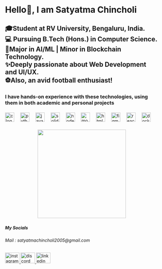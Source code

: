 <br clear="both">

<h1 align="left">Hello👋, I am Satyatma Chincholi</h1>

###

<h2 align="left">🎓Student at RV University, Bengaluru, India.<br>💻 Pursuing B.Tech (Hons.) in Computer Science.<br>🔬Major in AI/ML | Minor in Blockchain Technology.<br>✨Deeply passionate about Web Development and UI/UX.<br>⚽Also, an avid football enthusiast!</h2>

###

<h3 align="left">I have hands-on experience with these technologies, using them in both academic and personal projects</h3>

###

<div align="left">
  <img src="https://cdn.jsdelivr.net/gh/devicons/devicon/icons/c/c-original.svg" height="30" alt="c logo"  />
  <img width="12" />
  <img src="https://cdn.jsdelivr.net/gh/devicons/devicon/icons/python/python-original.svg" height="30" alt="python logo"  />
  <img width="12" />
  <img src="https://cdn.jsdelivr.net/gh/devicons/devicon/icons/java/java-original.svg" height="30" alt="java logo"  />
  <img width="12" />
  <img src="https://cdn.jsdelivr.net/gh/devicons/devicon/icons/solidity/solidity-original.svg" height="30" alt="solidity logo"  />
  <img width="12" />
  <img src="https://cdn.jsdelivr.net/gh/devicons/devicon/icons/nodejs/nodejs-original.svg" height="30" alt="nodejs logo"  />
  <img width="12" />
  <img src="https://cdn.jsdelivr.net/gh/devicons/devicon/icons/mocha/mocha-plain.svg" height="30" alt="mocha logo"  />
  <img width="12" />
  <img src="https://cdn.jsdelivr.net/gh/devicons/devicon/icons/html5/html5-original.svg" height="30" alt="html5 logo"  />
  <img width="12" />
  <img src="https://cdn.jsdelivr.net/gh/devicons/devicon/icons/figma/figma-original.svg" height="30" alt="figma logo"  />
  <img width="12" />
  <img src="https://cdn.jsdelivr.net/gh/devicons/devicon/icons/react/react-original.svg" height="30" alt="react logo"  />
  <img width="12" />
  <img src="https://cdn.jsdelivr.net/gh/devicons/devicon/icons/docker/docker-original.svg" height="30" alt="docker logo"  />
</div>

###

<div align="center">
  <img height="290" src="https://i.pinimg.com/736x/f8/99/f7/f899f7a1ea7169324d7a884a504ee9d2.jpg"  />
</div>

###

<h5 align="left">My Socials</h5>

###

<h6 align="left">Mail : satyatmachincholi2005@gmail.com</h6>

###

<div align="left">
  <a href="https://www.instagram.com/_.satyatma._/" target="_blank">
    <img src="https://raw.githubusercontent.com/maurodesouza/profile-readme-generator/master/src/assets/icons/social/instagram/default.svg" width="47" height="35" alt="instagram logo"  />
  </a>
  <a href="https://discord.com/satya4823" target="_blank">
    <img src="https://raw.githubusercontent.com/maurodesouza/profile-readme-generator/master/src/assets/icons/social/discord/default.svg" width="47" height="35" alt="discord logo"  />
  </a>
  <a href="https://www.linkedin.com/in/satyatma-chincholi-579a1b295/" target="_blank">
    <img src="https://raw.githubusercontent.com/maurodesouza/profile-readme-generator/master/src/assets/icons/social/linkedin/default.svg" width="47" height="35" alt="linkedin logo"  />
  </a>
</div>

###
